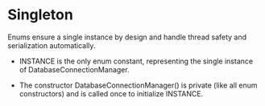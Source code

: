 # Singleton

Enums ensure a single instance by design and handle thread safety and serialization automatically.

- INSTANCE is the only enum constant, representing the single instance of DatabaseConnectionManager.

- The constructor DatabaseConnectionManager() is private (like all enum constructors) and is called once to initialize INSTANCE.
